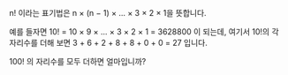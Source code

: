 n! 이라는 표기법은 n × (n − 1) × ... × 3 × 2 × 1을 뜻합니다.

예를 들자면 10! = 10 × 9 × ... × 3 × 2 × 1 = 3628800 이 되는데,
여기서 10!의 각 자리수를 더해 보면 3 + 6 + 2 + 8 + 8 + 0 + 0 = 27 입니다.

100! 의 자리수를 모두 더하면 얼마입니까?